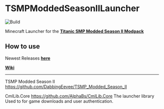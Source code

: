 # TSMPModdedSeasonIILauncher
![Build](https://github.com/albert-du/TSMPModdedSeasonIILauncher/workflows/Build/badge.svg)

Minecraft Launcher for the **[Titanic SMP Modded Season II Modpack](https://github.com/DabbingEevee/TSMP_Modded_Season_II)**


## How to use
Newest Releases **[here]()** 

**[Wiki]()** 


---
TSMP Modded Season II <https://github.com/DabbingEevee/TSMP_Modded_Season_II>

CmlLib.Core <https://github.com/AlphaBs/CmlLib.Core> The launcher library Used to for game downloads and user authentication.
